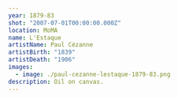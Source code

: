 ```yaml
---
year: 1879-83
shot: "2007-07-01T00:00:00.000Z"
location: MoMA
name: L'Estaque
artistName: Paul Cézanne
artistBirth: "1839"
artistDeath: "1906"
images:
  - image: ./paul-cezanne-lestaque-1879-83.png
description: Oil on canvas.
---
```

